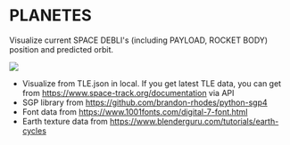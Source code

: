 # PLANETES
Visualize current SPACE DEBLI's (including PAYLOAD, ROCKET BODY) position and predicted orbit.

![](https://github.com/yumataesu/PLANETES/blob/master/readme/output.gif)

* Visualize from TLE.json in local. If you get latest TLE data, you can get from https://www.space-track.org/documentation via API
* SGP library from https://github.com/brandon-rhodes/python-sgp4
* Font data from https://www.1001fonts.com/digital-7-font.html
* Earth texture data from https://www.blenderguru.com/tutorials/earth-cycles
